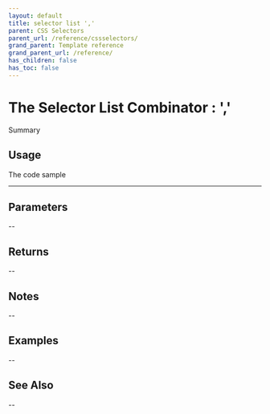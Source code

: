 ```yaml
---
layout: default
title: selector list ','
parent: CSS Selectors
parent_url: /reference/cssselectors/
grand_parent: Template reference
grand_parent_url: /reference/
has_children: false
has_toc: false
---
```


# The Selector List Combinator : ','

Summary

## Usage

 The code sample

---

## Parameters

--

## Returns 

--

## Notes


-- 

## Examples


--


## See Also


--

